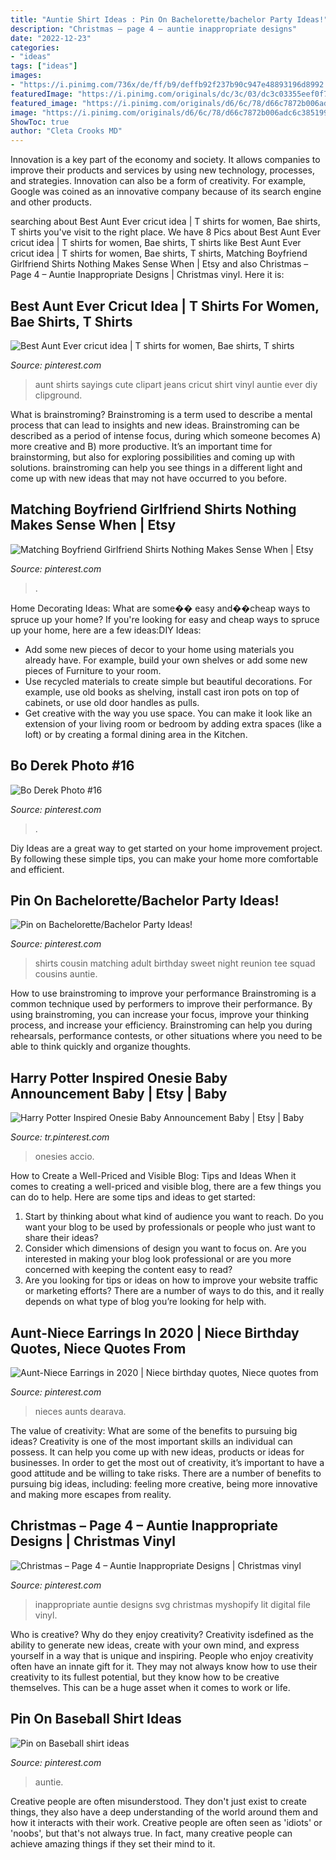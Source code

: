 ```yaml
---
title: "Auntie Shirt Ideas : Pin On Bachelorette/bachelor Party Ideas!"
description: "Christmas – page 4 – auntie inappropriate designs"
date: "2022-12-23"
categories:
- "ideas"
tags: ["ideas"]
images:
- "https://i.pinimg.com/736x/de/ff/b9/deffb92f237b90c947e48893196d8992.jpg"
featuredImage: "https://i.pinimg.com/originals/dc/3c/03/dc3c03355eef0f7621908b8f7f252c98.jpg"
featured_image: "https://i.pinimg.com/originals/d6/6c/78/d66c7872b006adc6c3851997793f23ce.jpg"
image: "https://i.pinimg.com/originals/d6/6c/78/d66c7872b006adc6c3851997793f23ce.jpg"
ShowToc: true
author: "Cleta Crooks MD"
---
```



Innovation is a key part of the economy and society. It allows companies to improve their products and services by using new technology, processes, and strategies. Innovation can also be a form of creativity. For example, Google was coined as an innovative company because of its search engine and other products.

	

		
searching about Best Aunt Ever cricut idea | T shirts for women, Bae shirts, T shirts you've visit to the right place. We have 8 Pics about Best Aunt Ever cricut idea | T shirts for women, Bae shirts, T shirts like Best Aunt Ever cricut idea | T shirts for women, Bae shirts, T shirts, Matching Boyfriend Girlfriend Shirts Nothing Makes Sense When | Etsy and also Christmas – Page 4 – Auntie Inappropriate Designs | Christmas vinyl. Here it is:
		
    
## Best Aunt Ever Cricut Idea | T Shirts For Women, Bae Shirts, T Shirts

<img loading=lazy src="https://i.pinimg.com/originals/d6/6c/78/d66c7872b006adc6c3851997793f23ce.jpg" onerror="this.onerror=null;this.src='https://tse3.mm.bing.net/th?id=OIP.fXvhEjKELQBEK17sMDdTNQHaJz&amp;pid=15.1';" alt="Best Aunt Ever cricut idea | T shirts for women, Bae shirts, T shirts">

_Source: pinterest.com_

>aunt shirts sayings cute clipart jeans cricut shirt vinyl auntie ever diy clipground. 

	

What is brainstroming?
Brainstroming is a term used to describe a mental process that can lead to insights and new ideas. Brainstroming can be described as a period of intense focus, during which someone becomes A) more creative and B) more productive. It’s an important time for brainstorming, but also for exploring possibilities and coming up with solutions. brainstroming can help you see things in a different light and come up with new ideas that may not have occurred to you before.

    
## Matching Boyfriend Girlfriend Shirts Nothing Makes Sense When | Etsy

<img loading=lazy src="https://i.pinimg.com/736x/a4/fc/7a/a4fc7aace1db5290ed903a1b337b4d41.jpg" onerror="this.onerror=null;this.src='https://tse3.mm.bing.net/th?id=OIP.30XAimuA2QUvWncUGNzj_wHaHa&amp;pid=15.1';" alt="Matching Boyfriend Girlfriend Shirts Nothing Makes Sense When | Etsy">

_Source: pinterest.com_

>. 

	

Home Decorating Ideas: What are some�� easy and��cheap ways to spruce up your home?
If you're looking for easy and cheap ways to spruce up your home, here are a few ideas:DIY Ideas: 
- Add some new pieces of decor to your home using materials you already have. For example, build your own shelves or add some new pieces of Furniture to your room. 
- Use recycled materials to create simple but beautiful decorations. For example, use old books as shelving, install cast iron pots on top of cabinets, or use old door handles as pulls. 
- Get creative with the way you use space. You can make it look like an extension of your living room or bedroom by adding extra spaces (like a loft) or by creating a formal dining area in the Kitchen.

    
## Bo Derek Photo #16

<img loading=lazy src="https://i.pinimg.com/originals/1a/f2/20/1af2201c45dc18177b1e092c08763961.jpg" onerror="this.onerror=null;this.src='https://tse2.mm.bing.net/th?id=OIP.qPWnVdQrhQ3ugk9xHGj-EgHaFw&amp;pid=15.1';" alt="Bo Derek Photo #16">

_Source: pinterest.com_

>. 

	

Diy Ideas are a great way to get started on your home improvement project. By following these simple tips, you can make your home more comfortable and efficient.

    
## Pin On Bachelorette/Bachelor Party Ideas!

<img loading=lazy src="https://i.pinimg.com/736x/de/ff/b9/deffb92f237b90c947e48893196d8992.jpg" onerror="this.onerror=null;this.src='https://tse1.mm.bing.net/th?id=OIP.gL8KEPGtfCW1IcnL4V8cQQHaJ3&amp;pid=15.1';" alt="Pin on Bachelorette/Bachelor Party Ideas!">

_Source: pinterest.com_

>shirts cousin matching adult birthday sweet night reunion tee squad cousins auntie. 

	

How to use brainstroming to improve your performance
Brainstroming is a common technique used by performers to improve their performance. By using brainstroming, you can increase your focus, improve your thinking process, and increase your efficiency. Brainstroming can help you during rehearsals, performance contests, or other situations where you need to be able to think quickly and organize thoughts.

    
## Harry Potter Inspired Onesie Baby Announcement Baby | Etsy | Baby

<img loading=lazy src="https://i.pinimg.com/originals/dc/3c/03/dc3c03355eef0f7621908b8f7f252c98.jpg" onerror="this.onerror=null;this.src='https://tse1.mm.bing.net/th?id=OIP.C6PiWXsI34IWUdsQE1TBcQHaJ4&amp;pid=15.1';" alt="Harry Potter Inspired Onesie Baby Announcement Baby | Etsy | Baby">

_Source: tr.pinterest.com_

>onesies accio. 

	

How to Create a Well-Priced and Visible Blog: Tips and Ideas
When it comes to creating a well-priced and visible blog, there are a few things you can do to help. Here are some tips and ideas to get started: 
1. Start by thinking about what kind of audience you want to reach. Do you want your blog to be used by professionals or people who just want to share their ideas? 
2. Consider which dimensions of design you want to focus on. Are you interested in making your blog look professional or are you more concerned with keeping the content easy to read? 
3. Are you looking for tips or ideas on how to improve your website traffic or marketing efforts? There are a number of ways to do this, and it really depends on what type of blog you’re looking for help with. 

    
## Aunt-Niece Earrings In 2020 | Niece Birthday Quotes, Niece Quotes From

<img loading=lazy src="https://i.pinimg.com/736x/ea/e4/a7/eae4a7328d5c284624833fd14eae5811.jpg" onerror="this.onerror=null;this.src='https://tse3.mm.bing.net/th?id=OIP.olskrZRYu-XBMi54dT6X0AHaHa&amp;pid=15.1';" alt="Aunt-Niece Earrings in 2020 | Niece birthday quotes, Niece quotes from">

_Source: pinterest.com_

>nieces aunts dearava. 

	

The value of creativity: What are some of the benefits to pursuing big ideas?
Creativity is one of the most important skills an individual can possess. It can help you come up with new ideas, products or ideas for businesses. In order to get the most out of creativity, it’s important to have a good attitude and be willing to take risks. There are a number of benefits to pursuing big ideas, including: feeling more creative, being more innovative and making more escapes from reality.

    
## Christmas – Page 4 – Auntie Inappropriate Designs | Christmas Vinyl

<img loading=lazy src="https://i.pinimg.com/736x/be/eb/81/beeb81688dfbf3248b5f57952cbdf618.jpg" onerror="this.onerror=null;this.src='https://tse1.mm.bing.net/th?id=OIP.4Ob275dmgxGI_XJZHlrTBgHaKe&amp;pid=15.1';" alt="Christmas – Page 4 – Auntie Inappropriate Designs | Christmas vinyl">

_Source: pinterest.com_

>inappropriate auntie designs svg christmas myshopify lit digital file vinyl. 

	

Who is creative? Why do they enjoy creativity?
Creativity isdefined as the ability to generate new ideas, create with your own mind, and express yourself in a way that is unique and inspiring. People who enjoy creativity often have an innate gift for it. They may not always know how to use their creativity to its fullest potential, but they know how to be creative themselves. This can be a huge asset when it comes to work or life.

    
## Pin On Baseball Shirt Ideas

<img loading=lazy src="https://i.pinimg.com/originals/5d/04/d5/5d04d5202f3961bcd6b5763661e55059.jpg" onerror="this.onerror=null;this.src='https://tse1.mm.bing.net/th?id=OIP._S-l5NnLFSgbyUahThz4IQHaFV&amp;pid=15.1';" alt="Pin on Baseball shirt ideas">

_Source: pinterest.com_

>auntie. 

	

Creative people are often misunderstood. They don't just exist to create things, they also have a deep understanding of the world around them and how it interacts with their work. Creative people are often seen as 'idiots' or 'noobs', but that's not always true. In fact, many creative people can achieve amazing things if they set their mind to it.

